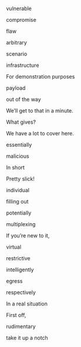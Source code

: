 vulnerable

compromise

flaw

arbitrary

scenario

infrastructure

For demonstration purposes

payload

out of the way

We’ll get to that in a minute. 

What gives?

We have a lot to cover here. 

essentially

malicious

In short

Pretty slick!

individual

filling out

potentially

multiplexing

If you’re new to it, 

virtual

restrictive 

intelligently

egress

respectively

In a real situation

First off, 

rudimentary

take it up a notch



